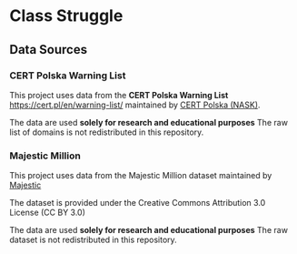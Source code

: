 # Class Struggle


## Data Sources

### CERT Polska Warning List

This project uses data from the **CERT Polska Warning List** https://cert.pl/en/warning-list/
maintained by [CERT Polska (NASK)](https://cert.pl/en/).

The data are used **solely for research and educational purposes**
The raw list of domains is not redistributed in this repository.


### Majestic Million

This project uses data from the Majestic Million dataset 
maintained by [Majestic](https://majestic.com/reports/majestic-million)

The dataset is provided under the Creative Commons Attribution 3.0 License (CC BY 3.0)

The data are used **solely for research and educational purposes**
The raw dataset is not redistributed in this repository.
